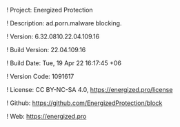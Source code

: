 ! Project: Energized Protection

! Description: ad.porn.malware blocking.

! Version: 6.32.0810.22.04.109.16

! Build Version: 22.04.109.16

! Build Date: Tue, 19 Apr 22 16:17:45 +06

! Version Code: 1091617

! License: CC BY-NC-SA 4.0, https://energized.pro/license

! Github: https://github.com/EnergizedProtection/block

! Web: https://energized.pro
